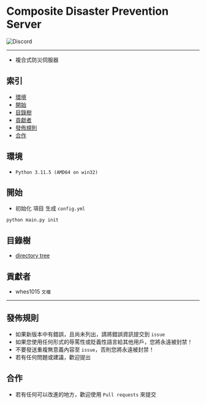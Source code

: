 # Composite Disaster Prevention Server
<img alt="Discord" src="https://img.shields.io/discord/926545182407688273">

------

- 複合式防災伺服器

## 索引
- [環境](#環境)
- [開始](#開始)
- [目錄樹](#目錄樹)
- [貢獻者](#貢獻者)
- [發佈規則](#發佈規則)
- [合作](#合作)

## 環境
- `Python 3.11.5 (AMD64 on win32)` 

## 開始
- 初始化 項目 生成 `config.yml`
```
python main.py init
```

## 目錄樹
- [directory tree](https://github.com/ExpTechTW/CDPS/blob/master/docs/tree.md)

## 貢獻者
- whes1015 `文檔`

------

## 發佈規則
- 如果新版本中有錯誤，且尚未列出，請將錯誤資訊提交到 ```issue```
- 如果您使用任何形式的辱罵性或貶義性語言給其他用戶，您將永遠被封禁！
- 不要發送重複無意義內容至 ```issue```，否則您將永遠被封禁！
- 若有任何問題或建議，歡迎提出

## 合作
- 若有任何可以改進的地方，歡迎使用 ```Pull requests``` 來提交
